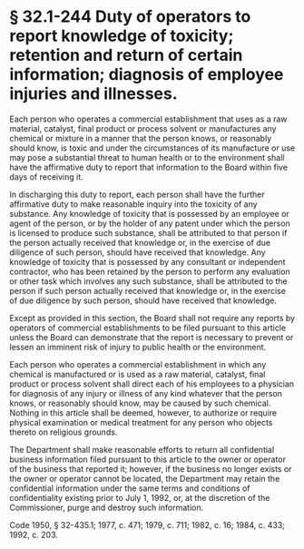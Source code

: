 # § 32.1-244 Duty of operators to report knowledge of toxicity; retention and return of certain information; diagnosis of employee injuries and illnesses.

<p>Each person who operates a commercial establishment that uses as a raw material, catalyst, final product or process solvent or manufactures any chemical or mixture in a manner that the person knows, or reasonably should know, is toxic and under the circumstances of its manufacture or use may pose a substantial threat to human health or to the environment shall have the affirmative duty to report that information to the Board within five days of receiving it.</p><p>In discharging this duty to report, each person shall have the further affirmative duty to make reasonable inquiry into the toxicity of any substance. Any knowledge of toxicity that is possessed by an employee or agent of the person, or by the holder of any patent under which the person is licensed to produce such substance, shall be attributed to that person if the person actually received that knowledge or, in the exercise of due diligence of such person, should have received that knowledge. Any knowledge of toxicity that is possessed by any consultant or independent contractor, who has been retained by the person to perform any evaluation or other task which involves any such substance, shall be attributed to the person if such person actually received that knowledge or, in the exercise of due diligence by such person, should have received that knowledge.</p><p>Except as provided in this section, the Board shall not require any reports by operators of commercial establishments to be filed pursuant to this article unless the Board can demonstrate that the report is necessary to prevent or lessen an imminent risk of injury to public health or the environment.</p><p>Each person who operates a commercial establishment in which any chemical is manufactured or is used as a raw material, catalyst, final product or process solvent shall direct each of his employees to a physician for diagnosis of any injury or illness of any kind whatever that the person knows, or reasonably should know, may be caused by such chemical. Nothing in this article shall be deemed, however, to authorize or require physical examination or medical treatment for any person who objects thereto on religious grounds.</p><p>The Department shall make reasonable efforts to return all confidential business information filed pursuant to this article to the owner or operator of the business that reported it; however, if the business no longer exists or the owner or operator cannot be located, the Department may retain the confidential information under the same terms and conditions of confidentiality existing prior to July 1, 1992, or, at the discretion of the Commissioner, purge and destroy such information.</p><p>Code 1950, § 32-435.1; 1977, c. 471; 1979, c. 711; 1982, c. 16; 1984, c. 433; 1992, c. 203.</p>